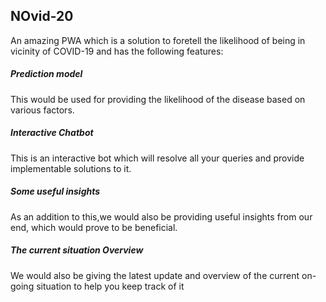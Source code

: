 ## NOvid-20


An amazing PWA which is a solution to foretell the likelihood of being 
in vicinity of COVID-19 and has the following features:

##### Prediction model
 This would be used for providing the likelihood of the disease
 based on various factors.

 
##### Interactive Chatbot
 This is an interactive bot which will resolve all your queries
 and provide implementable solutions to it.
  
##### Some useful insights
 As an addition to this,we would also be providing useful insights
 from our end, which would prove to be beneficial.
 
##### The current situation Overview
 We would also be giving the latest update and overview of
 the current on-going situation to help you keep track of it
 
 
 
 
 
 


 

